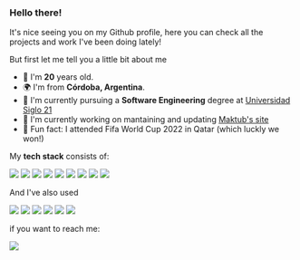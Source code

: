 ### Hello there!

It's nice seeing you on my Github profile, here you can check all the projects and work I've been doing lately!

But first let me tell you a little bit about me

- 🎂 I'm **20** years old.
- 🌍 I'm from **Córdoba, Argentina**.
- 📖 I'm currently pursuing a **Software Engineering** degree at [Universidad Siglo 21](https://21.edu.ar/)
- 🔭 I'm currently working on mantaining and updating [Maktub's site](https://maktubhome.com)
- 🤔 Fun fact: I attended Fifa World Cup 2022 in Qatar (which luckly we won!)


My **tech stack** consists of:

<img src="https://img.shields.io/badge/Laravel%20-%23323330.svg?&style=for-the-badge&logo=laravel&logoColor=white&color=%23FF2D20"> <img src="https://img.shields.io/badge/PHP%20-%23323330.svg?&style=for-the-badge&logo=php&logoColor=white&color=%23777BB4"> <img src="https://img.shields.io/badge/C++%20-%23323330.svg?&style=for-the-badge&logo=cplusplus&logoColor=white&color=%2300599C"> <img src="https://img.shields.io/badge/javascript%20-%23323330.svg?&style=for-the-badge&logo=javascript&logoColor=%23F7DF1E"/> <img src="https://img.shields.io/badge/html5%20-%23E34F26.svg?&style=for-the-badge&logo=html5&logoColor=white"/> <img src="https://img.shields.io/badge/css3%20-%231572B6.svg?&style=for-the-badge&logo=css3&logoColor=white"/> <img src="https://img.shields.io/badge/vue.js%20-%23323330.svg?&style=for-the-badge&logo=vue.js&logoColor=white&color=%234FC08"/> <img src="https://img.shields.io/badge/mysql%20-%2320232a.svg?&style=for-the-badge&logo=mysql&logoColor=white&color=%234479A1"/> <img src="https://img.shields.io/badge/bootstrap%20-%23563D7C.svg?&style=for-the-badge&logo=bootstrap&logoColor=white"/> 

And I've also used

<img src="https://img.shields.io/badge/Amazon RDS%20-%23323330.svg?&style=for-the-badge&logo=amazonrds&logoColor=white&color=%23527FFF"> <img src="https://img.shields.io/badge/Amazon EC2%20-%23323330.svg?&style=for-the-badge&logo=amazonec2&logoColor=white&color=%23FF9900"> <img src="https://img.shields.io/badge/Amazon SES%20-%23323330.svg?&style=for-the-badge&logo=amazonsimpleemailservice&logoColor=white&color=%23DD344C"> <img src="https://img.shields.io/badge/Linux%20-%23323330.svg?&style=for-the-badge&logo=linux&logoColor=black&color=%23FCC624"> <img src="https://img.shields.io/badge/Apache%20-%23323330.svg?&style=for-the-badge&logo=apache&logoColor=white&color=%23D22128"> <img src="https://img.shields.io/badge/github%20-%23121011.svg?&style=for-the-badge&logo=github&logoColor=white"/>

if you want to reach me: 

<a href="https://www.linkedin.com/in/tototempo/">
<img src="https://img.shields.io/badge/linkedin%20-%230077B5.svg?&style=for-the-badge&logo=linkedin&logoColor=white"/>
<a/>

